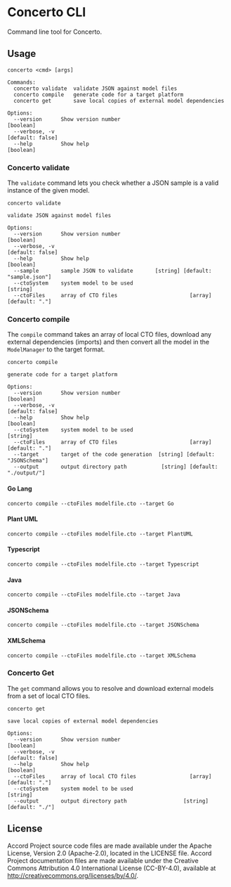 # Concerto CLI

Command line tool for Concerto.

## Usage

```
concerto <cmd> [args]

Commands:
  concerto validate  validate JSON against model files
  concerto compile   generate code for a target platform
  concerto get       save local copies of external model dependencies

Options:
  --version      Show version number                                   [boolean]
  --verbose, -v                                                 [default: false]
  --help         Show help                                             [boolean]
```

### Concerto validate

The `validate` command lets you check whether a JSON sample is a valid instance of the given model.

```
concerto validate

validate JSON against model files

Options:
  --version      Show version number                                   [boolean]
  --verbose, -v                                                 [default: false]
  --help         Show help                                             [boolean]
  --sample       sample JSON to validate       [string] [default: "sample.json"]
  --ctoSystem    system model to be used                                [string]
  --ctoFiles     array of CTO files                       [array] [default: "."]
```

### Concerto compile

The `compile` command takes an array of local CTO files, download any external dependencies (imports) and then convert all the model in the `ModelManager` to the target format.

```
concerto compile

generate code for a target platform

Options:
  --version      Show version number                                   [boolean]
  --verbose, -v                                                 [default: false]
  --help         Show help                                             [boolean]
  --ctoSystem    system model to be used                                [string]
  --ctoFiles     array of CTO files                       [array] [default: "."]
  --target       target of the code generation  [string] [default: "JSONSchema"]
  --output       output directory path           [string] [default: "./output/"]
```

#### Go Lang

```
concerto compile --ctoFiles modelfile.cto --target Go
```

#### Plant UML

```
concerto compile --ctoFiles modelfile.cto --target PlantUML
```

#### Typescript

```
concerto compile --ctoFiles modelfile.cto --target Typescript
```

#### Java

```
concerto compile --ctoFiles modelfile.cto --target Java
```

#### JSONSchema

```
concerto compile --ctoFiles modelfile.cto --target JSONSchema
```

#### XMLSchema

```
concerto compile --ctoFiles modelfile.cto --target XMLSchema
```

### Concerto Get

The `get` command allows you to resolve and download external models from a set of local CTO files.

```
concerto get

save local copies of external model dependencies

Options:
  --version      Show version number                                   [boolean]
  --verbose, -v                                                 [default: false]
  --help         Show help                                             [boolean]
  --ctoFiles     array of local CTO files                 [array] [default: "."]
  --ctoSystem    system model to be used                                [string]
  --output       output directory path                  [string] [default: "./"]
```

## License <a name="license"></a>
Accord Project source code files are made available under the Apache License, Version 2.0 (Apache-2.0), located in the LICENSE file. Accord Project documentation files are made available under the Creative Commons Attribution 4.0 International License (CC-BY-4.0), available at http://creativecommons.org/licenses/by/4.0/.

